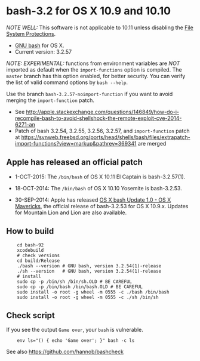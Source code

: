 # bash-3.2 for OS X 10.9 and 10.10

*NOTE WELL:* This software is not applicable to 10.11 unless disabling the [File System Protections](https://developer.apple.com/library/mac/documentation/Security/Conceptual/System_Integrity_Protection_Guide/FileSystemProtections/FileSystemProtections.html).

* [GNU bash](http://www.gnu.org/software/bash/) for OS X.
* Current version: 3.2.57

*NOTE: EXPERIMENTAL:* functions from environment variables are *NOT* imported as default when the `import-functions` option is compiled. The `master` branch has this option enabled, for better security. You can verify the list of valid command options by `bash --help`.

Use the branch `bash-3.2.57-noimport-function` if you want to avoid merging the `import-function` patch.

* See <http://apple.stackexchange.com/questions/146849/how-do-i-recompile-bash-to-avoid-shellshock-the-remote-exploit-cve-2014-6271-an>
* Patch of bash 3.2.54, 3.2.55, 3.2.56, 3.2.57, and `import-function` patch at <https://svnweb.freebsd.org/ports/head/shells/bash/files/extrapatch-import-functions?view=markup&pathrev=369341> are merged

## Apple has released an official patch

* 1-OCT-2015: The `/bin/bash` of OS X 10.11 El Captain is bash-3.2.57(1).

* 18-OCT-2014: The `/bin/bash` of OS X 10.10 Yosemite is bash-3.2.53.

* 30-SEP-2014: Apple has released [OS X bash Update 1.0 - OS X Mavericks](http://support.apple.com/kb/DL1769), the official release of bash-3.2.53 for OS X 10.9.x. Updates for Mountain Lion and Lion are also available.

## How to build

        cd bash-92
        xcodebuild
        # check versions
        cd build/Release
        ./bash --version # GNU bash, version 3.2.54(1)-release
        ./sh --version   # GNU bash, version 3.2.54(1)-release
        # install
        sudo cp -p /bin/sh /bin/sh.OLD # BE CAREFUL 
        sudo cp -p /bin/bash /bin/bash.OLD # BE CAREFUL 
        sudo install -o root -g wheel -m 0555 -c ./bash /bin/bash
        sudo install -o root -g wheel -m 0555 -c ./sh /bin/sh

## Check script

If you see the output `Game over`, your `bash` is vulnerable.

        env ls="() { echo 'Game over'; }" bash -c ls

See also <https://github.com/hannob/bashcheck>
